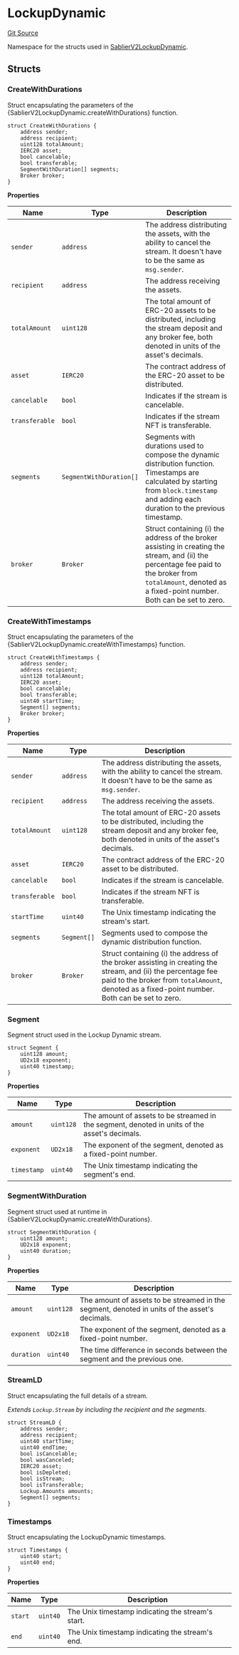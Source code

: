 # LockupDynamic

[Git Source](https://github.com/sablier-labs/v2-core/blob/73356945b53e8dd4112f34f3e2c63c278c4a5239/src/types/DataTypes.sol)

Namespace for the structs used in
[SablierV2LockupDynamic](docs/reference/lockup/core/contract.SablierV2LockupDynamic.md).

## Structs

### CreateWithDurations

Struct encapsulating the parameters of the {SablierV2LockupDynamic.createWithDurations} function.

```solidity
struct CreateWithDurations {
    address sender;
    address recipient;
    uint128 totalAmount;
    IERC20 asset;
    bool cancelable;
    bool transferable;
    SegmentWithDuration[] segments;
    Broker broker;
}
```

**Properties**

| Name           | Type                    | Description                                                                                                                                                                                                    |
| -------------- | ----------------------- | -------------------------------------------------------------------------------------------------------------------------------------------------------------------------------------------------------------- |
| `sender`       | `address`               | The address distributing the assets, with the ability to cancel the stream. It doesn't have to be the same as `msg.sender`.                                                                                    |
| `recipient`    | `address`               | The address receiving the assets.                                                                                                                                                                              |
| `totalAmount`  | `uint128`               | The total amount of ERC-20 assets to be distributed, including the stream deposit and any broker fee, both denoted in units of the asset's decimals.                                                           |
| `asset`        | `IERC20`                | The contract address of the ERC-20 asset to be distributed.                                                                                                                                                    |
| `cancelable`   | `bool`                  | Indicates if the stream is cancelable.                                                                                                                                                                         |
| `transferable` | `bool`                  | Indicates if the stream NFT is transferable.                                                                                                                                                                   |
| `segments`     | `SegmentWithDuration[]` | Segments with durations used to compose the dynamic distribution function. Timestamps are calculated by starting from `block.timestamp` and adding each duration to the previous timestamp.                    |
| `broker`       | `Broker`                | Struct containing (i) the address of the broker assisting in creating the stream, and (ii) the percentage fee paid to the broker from `totalAmount`, denoted as a fixed-point number. Both can be set to zero. |

### CreateWithTimestamps

Struct encapsulating the parameters of the {SablierV2LockupDynamic.createWithTimestamps} function.

```solidity
struct CreateWithTimestamps {
    address sender;
    address recipient;
    uint128 totalAmount;
    IERC20 asset;
    bool cancelable;
    bool transferable;
    uint40 startTime;
    Segment[] segments;
    Broker broker;
}
```

**Properties**

| Name           | Type        | Description                                                                                                                                                                                                    |
| -------------- | ----------- | -------------------------------------------------------------------------------------------------------------------------------------------------------------------------------------------------------------- |
| `sender`       | `address`   | The address distributing the assets, with the ability to cancel the stream. It doesn't have to be the same as `msg.sender`.                                                                                    |
| `recipient`    | `address`   | The address receiving the assets.                                                                                                                                                                              |
| `totalAmount`  | `uint128`   | The total amount of ERC-20 assets to be distributed, including the stream deposit and any broker fee, both denoted in units of the asset's decimals.                                                           |
| `asset`        | `IERC20`    | The contract address of the ERC-20 asset to be distributed.                                                                                                                                                    |
| `cancelable`   | `bool`      | Indicates if the stream is cancelable.                                                                                                                                                                         |
| `transferable` | `bool`      | Indicates if the stream NFT is transferable.                                                                                                                                                                   |
| `startTime`    | `uint40`    | The Unix timestamp indicating the stream's start.                                                                                                                                                              |
| `segments`     | `Segment[]` | Segments used to compose the dynamic distribution function.                                                                                                                                                    |
| `broker`       | `Broker`    | Struct containing (i) the address of the broker assisting in creating the stream, and (ii) the percentage fee paid to the broker from `totalAmount`, denoted as a fixed-point number. Both can be set to zero. |

### Segment

Segment struct used in the Lockup Dynamic stream.

```solidity
struct Segment {
    uint128 amount;
    UD2x18 exponent;
    uint40 timestamp;
}
```

**Properties**

| Name        | Type      | Description                                                                                   |
| ----------- | --------- | --------------------------------------------------------------------------------------------- |
| `amount`    | `uint128` | The amount of assets to be streamed in the segment, denoted in units of the asset's decimals. |
| `exponent`  | `UD2x18`  | The exponent of the segment, denoted as a fixed-point number.                                 |
| `timestamp` | `uint40`  | The Unix timestamp indicating the segment's end.                                              |

### SegmentWithDuration

Segment struct used at runtime in {SablierV2LockupDynamic.createWithDurations}.

```solidity
struct SegmentWithDuration {
    uint128 amount;
    UD2x18 exponent;
    uint40 duration;
}
```

**Properties**

| Name       | Type      | Description                                                                                   |
| ---------- | --------- | --------------------------------------------------------------------------------------------- |
| `amount`   | `uint128` | The amount of assets to be streamed in the segment, denoted in units of the asset's decimals. |
| `exponent` | `UD2x18`  | The exponent of the segment, denoted as a fixed-point number.                                 |
| `duration` | `uint40`  | The time difference in seconds between the segment and the previous one.                      |

### StreamLD

Struct encapsulating the full details of a stream.

_Extends `Lockup.Stream` by including the recipient and the segments._

```solidity
struct StreamLD {
    address sender;
    address recipient;
    uint40 startTime;
    uint40 endTime;
    bool isCancelable;
    bool wasCanceled;
    IERC20 asset;
    bool isDepleted;
    bool isStream;
    bool isTransferable;
    Lockup.Amounts amounts;
    Segment[] segments;
}
```

### Timestamps

Struct encapsulating the LockupDynamic timestamps.

```solidity
struct Timestamps {
    uint40 start;
    uint40 end;
}
```

**Properties**

| Name    | Type     | Description                                       |
| ------- | -------- | ------------------------------------------------- |
| `start` | `uint40` | The Unix timestamp indicating the stream's start. |
| `end`   | `uint40` | The Unix timestamp indicating the stream's end.   |
